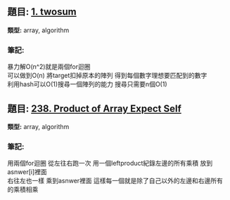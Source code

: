 ## 題目: [1. twosum](https://leetcode.com/problems/1.-twosum/)
**類型:** array, algorithm

### 筆記:
暴力解O(n^2)就是兩個for迴圈  
可以做到O(n) 將target扣掉原本的陣列 得到每個數字理想要匹配到的數字  
利用hash可以O(1)搜尋一個陣列的能力 搜尋只需要n個O(1)  


## 題目: [238. Product of Array Expect Self](https://leetcode.com/problems/238.-product-of-array-expect-self/)
**類型:** array, algorithm

### 筆記:
用兩個for迴圈 從左往右跑一次 用一個leftproduct紀錄左邊的所有乘積 放到asnwer[i]裡面  
右往左也一樣 乘到asnwer裡面 這樣每一個就是除了自己以外的左邊和右邊所有的乘積相乘  


